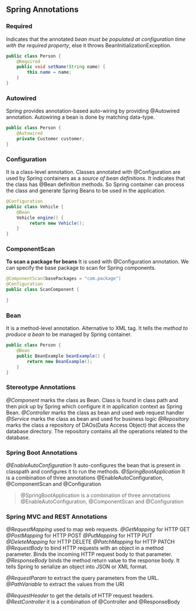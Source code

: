 ## Spring Annotations

### Required
Indicates that the annotated *bean must be populated at configuration time with the required property*, else it throws BeanInitializationException.

```java
public class Person {
    @Required
    public void setName(String name) {
        this.name = name;
    }
}
```

### Autowired
Spring provides annotation-based auto-wiring by providing @Autowired annotation. Autowiring a bean is done by matching data-type.

```java
public class Person {
    @Autowired
    private Customer customer;
}
```

### Configuration
It is a class-level annotation. Classes annotated with @Configuration are used by Spring containers as a *source of bean definitions*. It indicates that the class has @Bean definition methods. So Spring container can process the class and generate Spring Beans to be used in the application.

```java
@Configuration
public class Vehicle {
    @Bean
    Vehicle engine() {
         return new Vehicle();
    }
}
```

### ComponentScan
**To scan a package for beans** It is used with @Configuration annotation. We can specify the base package to scan for Spring components.

```java
@ComponentScan(basePackages = "com.package")
@Configuration
public class ScanComponent {
    
}
```

### Bean
It is a method-level annotation. Alternative to XML <bean> tag. It tells the *method to produce a bean* to be managed by Spring container.

```java
public class Person {
    @Bean
    public BeanExample beanExample() {
        return new BeanExample();
    }
}
```

### Stereotype Annotations
*@Component* marks the class as Bean. Class is found in class path and then pick up by Spring which configure it in application context as Spring Bean.
*@Controller* marks the class as bean and used web request handler
*@Service* marks the class as bean and used for business logic
*@Repository* marks the class a repository of DAOs(Data Access Object) that access the database directory. The repository contains all the operations related to the database.

### Spring Boot Annotations
*@EnableAutoConfiguration* It auto-configures the bean that is present in classpath and configures it to run the methods.
*@SpringBootApplication* It is a combination of three annotations @EnableAutoConfiguration, @ComponentScan and @Configuration

> @SpringBootApplication is a combination of three annotations @EnableAutoConfiguration, @ComponentScan and @Configuration

### Spring MVC and REST Annotations
*@RequestMapping* used to map web requests. 
*@GetMapping* for HTTP GET
*@PostMapping* for HTTP POST
*@PutMapping* for HTTP PUT
*@DeleteMapping* for HTTP DELETE
*@PatchMapping* for HTTP PATCH
*@RequestBody* to bind HTTP requests with an object in a method parameter. Binds the incoming HTTP request body to that parameter.
*@ResponseBody* binds the method return value to the response body. It tells Spring to serialize an object into JSON or XML format.

*@RequestParam* to extract the query parameters from the URL.
*@PathVariable* to extract the values from the URI

*@RequestHeader* to get the details of HTTP request headers.
*@RestController* it is a combination of @Controller and @ResponseBody
